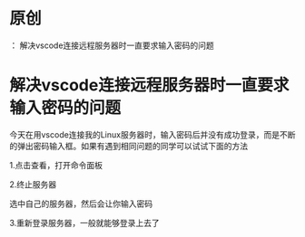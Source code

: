 # 原创
：  解决vscode连接远程服务器时一直要求输入密码的问题

# 解决vscode连接远程服务器时一直要求输入密码的问题

今天在用vscode连接我的Linux服务器时，输入密码后并没有成功登录，而是不断的弹出密码输入框。如果有遇到相同问题的同学可以试试下面的方法

1.点击查看，打开命令面板

2.终止服务器

选中自己的服务器，然后会让你输入密码

3.重新登录服务器，一般就能够登录上去了
